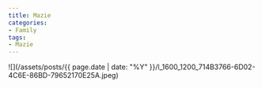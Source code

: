 ```yaml
---
title: Mazie
categories:
- Family
tags:
- Mazie
---
```


![](/assets/posts/{{ page.date | date: "%Y" }}/l_1600_1200_714B3766-6D02-4C6E-86BD-79652170E25A.jpeg)
